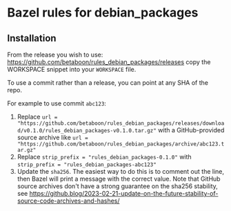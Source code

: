 # Bazel rules for debian_packages

## Installation

From the release you wish to use:
<https://github.com/betaboon/rules_debian_packages/releases>
copy the WORKSPACE snippet into your `WORKSPACE` file.

To use a commit rather than a release, you can point at any SHA of the repo.

For example to use commit `abc123`:

1. Replace `url = "https://github.com/betaboon/rules_debian_packages/releases/download/v0.1.0/rules_debian_packages-v0.1.0.tar.gz"` with a GitHub-provided source archive like `url = "https://github.com/betaboon/rules_debian_packages/archive/abc123.tar.gz"`
1. Replace `strip_prefix = "rules_debian_packages-0.1.0"` with `strip_prefix = "rules_debian_packages-abc123"`
1. Update the `sha256`. The easiest way to do this is to comment out the line, then Bazel will
   print a message with the correct value. Note that GitHub source archives don't have a strong
   guarantee on the sha256 stability, see
   <https://github.blog/2023-02-21-update-on-the-future-stability-of-source-code-archives-and-hashes/>
